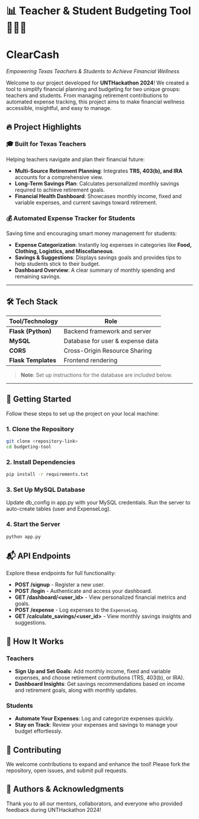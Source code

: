 # 📊 Teacher & Student Budgeting Tool 🧑‍🏫🎒
#                                                                               ClearCash
*Empowering Texas Teachers & Students to Achieve Financial Wellness*  

Welcome to our project developed for **UNTHackathon 2024**! We created a tool to simplify financial planning and budgeting for two unique groups: teachers and students. From managing retirement contributions to automated expense tracking, this project aims to make financial wellness accessible, insightful, and easy to manage.

## 🔥 Project Highlights
### 🎓 Built for Texas Teachers
Helping teachers navigate and plan their financial future:
- **Multi-Source Retirement Planning**: Integrates **TRS, 403(b), and IRA** accounts for a comprehensive view.
- **Long-Term Savings Plan**: Calculates personalized monthly savings required to achieve retirement goals.
- **Financial Health Dashboard**: Showcases monthly income, fixed and variable expenses, and current savings toward retirement.

### 💰 Automated Expense Tracker for Students
Saving time and encouraging smart money management for students:
- **Expense Categorization**: Instantly log expenses in categories like **Food, Clothing, Logistics, and Miscellaneous**.
- **Savings & Suggestions**: Displays savings goals and provides tips to help students stick to their budget.
- **Dashboard Overview**: A clear summary of monthly spending and remaining savings.

---

## 🛠 Tech Stack

| Tool/Technology   | Role                          |
|-------------------|-------------------------------|
| **Flask (Python)**| Backend framework and server  |
| **MySQL**         | Database for user & expense data |
| **CORS**          | Cross-Origin Resource Sharing |
| **Flask Templates** | Frontend rendering |

> **Note**: Set up instructions for the database are included below.

---

## 🚀 Getting Started

Follow these steps to set up the project on your local machine:

### 1. Clone the Repository
```bash
git clone <repository-link>
cd budgeting-tool
```
### 2. Install Dependencies
```bash
pip install -r requirements.txt
```

### 3. Set Up MySQL Database
Update db_config in app.py with your MySQL credentials.
Run the server to auto-create tables (user and ExpenseLog).

### 4. Start the Server
```bash
python app.py
```

## 📬 API Endpoints

Explore these endpoints for full functionality:

- **POST /signup** - Register a new user.
- **POST /login** - Authenticate and access your dashboard.
- **GET /dashboard/<user_id>** - View personalized financial metrics and goals.
- **POST /expense** - Log expenses to the `ExpenseLog`.
- **GET /calculate_savings/<user_id>** - View monthly savings insights and suggestions.


## 🎉 How It Works

### Teachers
- **Sign Up and Set Goals**: Add monthly income, fixed and variable expenses, and choose retirement contributions (TRS, 403(b), or IRA).
- **Dashboard Insights**: Get savings recommendations based on income and retirement goals, along with monthly updates.

### Students
- **Automate Your Expenses**: Log and categorize expenses quickly.
- **Stay on Track**: Review your expenses and savings to manage your budget effortlessly.


## 🌱 Contributing

We welcome contributions to expand and enhance the tool! Please fork the repository, open issues, and submit pull requests.


## 💼 Authors & Acknowledgments
Thank you to all our mentors, collaborators, and everyone who provided feedback during UNTHackathon 2024!
